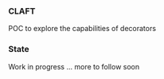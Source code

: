 ### CLAFT
POC to explore the capabilities of decorators

### State
Work in progress ... more to follow soon